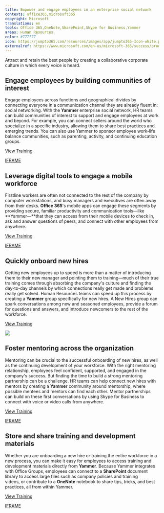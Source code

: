 ```yaml
---
title: Empower and engage employees in an enterprise social network
contexts: office365,microsoft365
copyright: Microsoft
translations: en
tools: Office 365,OneNote,SharePoint,Skype for Business,Yammer
areas: Human Resources
color: #777777
icon: https://jumpto365.com/resources/images/app/jumpto365-Icon-white.png
externalref: https://www.microsoft.com/en-us/microsoft-365/success/productivitylibrary/empower-and-engage-employees-in-an-enterprise-social-network
---
```

Attract and retain the best people by creating a collaborative corporate culture in which every voice is heard.


## Engage employees by building communities of interest

Engage employees across functions and geographical divides by connecting everyone in a communication channel they are already fluent in: social networking. With the **Yammer** enterprise social network, HR teams can build communities of interest to support and engage employees at work and beyond. For example, you can connect sellers around the world who specialize in a specific industry, allowing them to share best practices and emerging trends. You can also use Yammer to sponsor employee work-life balance communities, such as parenting, activity, and continuing education groups.

[View Training](https://support.office.com/article/Communicate-in-groups-52db606b-2f29-4a9a-8cbb-b43bf2a27d2e)

[IFRAME](https://www.microsoft.com/en-us/videoplayer/embed/RE1TucB)

## Leverage digital tools to engage a mobile workforce

Firstline workers are often not connected to the rest of the company by computer workstations, and busy managers and executives are often away from their desks. **Office 365**'s mobile apps can engage these segments by providing secure, familiar productivity and communication tools—like **Yammer—**that they can access from their mobile devices to check in, ask and answer questions of peers, and connect with other employees from anywhere.

[View Training](https://support.office.com/article/Set-up-Yammer-to-stay-connected-with-your-network-on-your-mobile-phone-1bbd7c52-0207-4b50-a1b7-c0184c75a66a)

[IFRAME](https://www.microsoft.com/en-us/videoplayer/embed/RE1Tp2T)

## Quickly onboard new hires

Getting new employees up to speed is more than a matter of introducing them to their new manager and pointing them to training—much of their true training comes through absorbing the company's culture and finding the day-to-day channels by which connections really get made and problems really get solved. Human Resources teams can speed up this process by creating a **Yammer** group specifically for new hires. A New Hires group can spark conversations among new and seasoned employees, provide a forum for questions and answers, and introduce newcomers to the rest of the workforce.

[View Training](https://support.office.com/article/Video-Create-a-group-for-each-use-case-7f0cf5d8-1f9d-48d2-a83c-d777578fa4a0)

![](http://img-prod-cms-rt-microsoft-com.akamaized.net/cms/api/am/imageFileData/RE1NOiw?ver=0261)

## Foster mentoring across the organization

Mentoring can be crucial to the successful onboarding of new hires, as well as the continuing development of your workforce. With the right mentoring relationship, employees feel confident, supported, and engaged in the company's success. But finding the time to build a strong mentoring partnership can be a challenge. HR teams can help connect new hires with mentors by creating a **Yammer** community around mentorship, where possible mentees and mentors can find each other. Mentor partnerships can build on these first conversations by using Skype for Business to connect with voice or video calls from anywhere.

[View Training](https://support.office.com/article/Communicate-with-voice-and-video-c1fb68bb-fdfc-4bf5-af41-2ac88e9b6fb0)

[IFRAME](https://www.microsoft.com/en-us/videoplayer/embed/RE1TwTd)

## Store and share training and development materials

Whether you are onboarding a new hire or training the entire workforce in a new process, you can make it easy for employees to access training and development materials directly from **Yammer**. Because Yammer integrates with Office Groups, employees can connect to a **SharePoint** document library to access large files such as company policies and training videos, or contribute to a **OneNote** notebook to share tips, tricks, and best practices, all from within Yammer.

[View Training](https://support.office.com/article/Yammer-and-Office-365-Groups-d8c239dc-a48b-47ab-b85e-6b4b8191a869)

[IFRAME](https://www.microsoft.com/en-us/videoplayer/embed/RE1Tp34)


